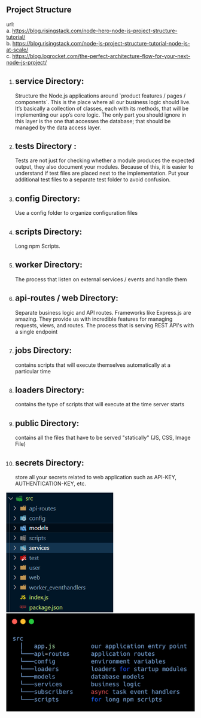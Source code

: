 ## Project Structure

url:  
 a. https://blog.risingstack.com/node-hero-node-js-project-structure-tutorial/  
 b. https://blog.risingstack.com/node-js-project-structure-tutorial-node-js-at-scale/  
 c. https://blog.logrocket.com/the-perfect-architecture-flow-for-your-next-node-js-project/

1. <h2>service Directory:</h2> Structure the Node.js applications around `product features / pages / components`.    
   This is the place where all our business logic should live.  
   It’s basically a collection of classes, each with its methods,   that will be implementing our app’s core logic.  
   The only part you should ignore in this layer is the one that accesses the database;    
   that should be managed by the data access layer.
1. <h2>tests Directory :</h2> Tests are not just for checking whether a module produces the expected output,
   they also document your modules. Because of this, it is easier to understand if test files are placed next to the implementation.
   Put your additional test files to a separate test folder to avoid confusion.
1. <h2>config Directory:</h2> Use a config folder to organize configuration files
1. <h2> scripts Directory:</h2> Long npm Scripts.
1. <h2>worker Directory:</h2> The process that listen on external services / events and handle them
1. <h2>api-routes / web Directory:</h2> Separate business logic and API routes.
   Frameworks like Express.js are amazing.
   They provide us with incredible features for managing requests, views, and routes.
   The process that is serving REST API's with a single endpoint
1. <h2>jobs Directory:</h2> contains scripts that will execute themselves automatically at a particular time
1. <h2>loaders Directory:</h2> contains the type of scripts that will execute at the time server starts
1. <h2>public Directory:</h2> contains all the files that have to be served "statically" (JS, CSS, Image File)
1. <h2>secrets Directory:</h2> store all your secrets related to web application such as API-KEY, AUTHENTICATION-KEY, etc.

<img src="..\images\Folder0.png" />

<img src="..\images\Folders1.png" />
